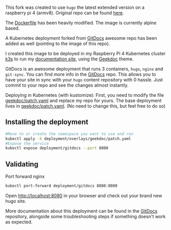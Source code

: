 This fork was created to use `hugo` the latest extended version on a raspberry pi 4 (armv8). Original repo can be found [here](https://github.com/mpwsh/hugo-armv8-alpine).

The [Dockerfile](Dockerfile) has been heavily modified. The image is currently alpine based.

A Kubernetes deployment forked from [GitDocs](https://github.com/jimangel/GitDocs) awesome repo has been added as well (pointing to the image of this repo).

I created this image to be deployed in my Raspberry Pi 4 Kubernetes cluster [k3s](github.com/rancher/k3s) to run my [documentation site](https://docs.mpw.sh), using the [Geekdoc](https://github.com/thegeeklab/hugo-geekdoc) theme.

GitDocs is an awesome deployment that runs 3 containers, `hugo`, `nginx` and `git-sync`. You can find more info in the [GitDocs](https://github.com/jimangel/GitDocs) repo.  This allows you to have your site in sync with your `hugo` content repository with 0 hassle.  Just commit to your repo and see the changes almost instantly.

Deploying in Kubernetes (with kustomize):
First, you need to modify the file [geekdoc/patch.yaml](k8s/deployment/overlays/geekdoc/patch.yaml) and replace my repo for yours.
The base deployment lives in [geekdoc/patch.yaml](k8s/deployment/base/gitdocs-deployment.yaml). (No need to change this, but feel free to do so)

## Installing the deployment

```bash
#Move to or create the namespace you want to use and run
kubectl apply -k deployment/overlays/geekdoc/patch.yaml
#Expose the service
kubectl expose deployment/gitdocs --port 8080
```

## Validating
Port forward nginx
```bash
kubectl port-forward deployment/gitdocs 8080:8080
```

Open [http://localhost:8080](http://localhost:8080) in your browser and check out your brand new hugo site.

More documentation about this deployment can be found in the [GitDocs](https://github.com/jimangel/GitDocs) repository, alongside some troubleshooting steps if something doesn't work as expected.


